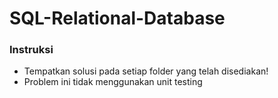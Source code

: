 # SQL-Relational-Database

### Instruksi

- Tempatkan solusi pada setiap folder yang telah disediakan!
- Problem ini tidak menggunakan unit testing
